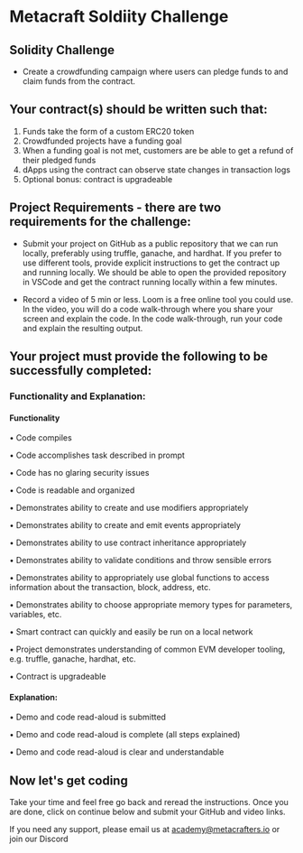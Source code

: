 # Metacraft Soldiity Challenge

## Solidity Challenge
- Create a crowdfunding campaign where users can pledge funds to and claim funds from the contract.

## Your contract(s) should be written such that:

1. Funds take the form of a custom ERC20 token
2. Crowdfunded projects have a funding goal
3. When a funding goal is not met, customers are be able to get a refund of their pledged funds
4. dApps using the contract can observe state changes in transaction logs
5. Optional bonus: contract is upgradeable

## Project Requirements - there are two requirements for the challenge:

- Submit your project on GitHub as a public repository that we can run locally, preferably using truffle, ganache, and hardhat.
If you prefer to use different tools, provide explicit instructions to get the contract up and running locally. We should be able to open the provided repository in VSCode and get the contract running locally within a few minutes.

- Record a video of 5 min or less. Loom is a free online tool you could use. In the video, you will do a code walk-through where you share your screen and explain the code. In the code walk-through, run your code and explain the resulting output.

## Your project must provide the following to be successfully completed:

### Functionality and Explanation:

#### Functionality

• Code compiles

• Code accomplishes task described in prompt

• Code has no glaring security issues

• Code is readable and organized

• Demonstrates ability to create and use modifiers appropriately

• Demonstrates ability to create and emit events appropriately

• Demonstrates ability to use contract inheritance appropriately

• Demonstrates ability to validate conditions and throw sensible errors

• Demonstrates ability to appropriately use global functions to access information about the transaction, block, address, etc.

• Demonstrates ability to choose appropriate memory types for parameters, variables, etc.

• Smart contract can quickly and easily be run on a local network

• Project demonstrates understanding of common EVM developer tooling, e.g. truffle, ganache, hardhat, etc.

• Contract is upgradeable

#### Explanation:

• Demo and code read-aloud is submitted

• Demo and code read-aloud is complete (all steps explained)

• Demo and code read-aloud is clear and understandable

## Now let's get coding

Take your time and feel free go back and reread the instructions. Once you are done, click on continue below and submit your GitHub and video links.

If you need any support, please email us at academy@metacrafters.io or join our Discord
